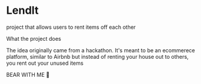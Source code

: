 # LendIt
project that allows users to rent items off each other

What the project does


 The idea originally came from a hackathon. It's meant to be an ecommerece platform, similar to Airbnb but instead of renting your house out to others, you rent out your unused items

 BEAR WITH ME 🐻
